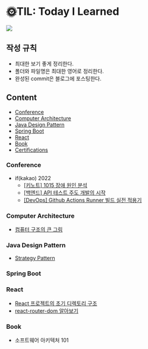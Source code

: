 # 🌞TIL: Today I Learned

<a href="https://sieunp06.github.io/" target="_blank"><img src="https://img.shields.io/badge/🌠 Dev{sieun}-9370DB?style=for-the-badge"></a>
<br>

## 작성 규칙
- 최대한 보기 좋게 정리한다.
- 폴더와 파일명은 최대한 영어로 정리한다.
- 완성된 commit은 블로그에 포스팅한다.

## Content
- [Conference](#conference)
- [Computer Architecture](#computer-architecture)
- [Java Design Pattern](#java-design-pattern)
- [Spring Boot](#spring-boot)
- [React](#react)
- [Book](#book)
- [Certifications](#certifications)

### Conference
- if(kakao) 2022
    - [[키노트] 1015 장애 원인 분석](https://github.com/sieunp06/TIL/blob/main/conferences/if(kakao)dev%202022/%ED%82%A4%EB%85%B8%ED%8A%B8/1015-%EC%9E%A5%EC%95%A0-%EC%9B%90%EC%9D%B8-%EB%B6%84%EC%84%9D.md)
    - [[백엔드] API 테스트 주도 개발의 시작](https://github.com/sieunp06/TIL/blob/main/conferences/if(kakao)dev%202022/%EB%B0%B1%EC%97%94%EB%93%9C/API-%ED%85%8C%EC%8A%A4%ED%8A%B8-%EC%A3%BC%EB%8F%84-%EA%B0%9C%EB%B0%9C%EC%9D%98-%EC%8B%9C%EC%9E%91.md)
    - [[DevOps] Github Actions Runner 빌드 실전 적용기](https://github.com/sieunp06/TIL/blob/main/conferences/if(kakao)dev%202022/DevOps/Github-Actions-Runner-%EB%B9%8C%EB%93%9C-%EC%8B%A4%EC%A0%84-%EC%A0%81%EC%9A%A9%EA%B8%B0.md)

### Computer Architecture
- [컴퓨터 구조의 큰 그림](https://github.com/sieunp06/TIL/blob/main/Computer%20Architecture/1-%EC%BB%B4%ED%93%A8%ED%84%B0-%EA%B5%AC%EC%A1%B0%EC%9D%98-%ED%81%B0-%EA%B7%B8%EB%A6%BC.md)

### Java Design Pattern
- [Strategy Pattern](https://github.com/sieunp06/TIL/blob/main/Java%20Design%20Pattern/strategy-pattern.md)

### Spring Boot

### React
- [React 프로젝트의 초기 디렉토리 구조](https://github.com/sieunp06/TIL/blob/main/React/initial-directory-structure-of-react.md)
- [react-router-dom 알아보기](https://github.com/sieunp06/TIL/blob/main/React/react-router-dom.md)

### Book
- 소프트웨어 아키텍처 101